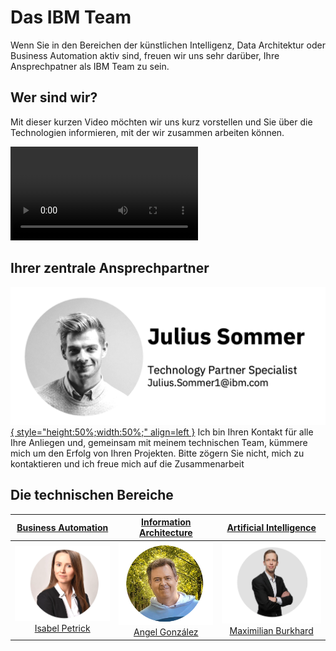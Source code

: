 # Das IBM Team

Wenn Sie in den Bereichen der künstlichen Intelligenz, Data Architektur oder Business Automation aktiv sind, freuen wir uns sehr darüber, Ihre Ansprechpatner als IBM Team zu sein.  

## Wer sind wir?

Mit dieser kurzen Video möchten wir uns kurz vorstellen und Sie über die Technologien informieren, mit der wir zusammen arbeiten können.

![type:video](videos/watsonxdata.mp4)

## Ihrer zentrale Ansprechpartner

[![julius](pictures/julius.png){ style="height:50%;width:50%;" align=left }](mailto:julius.sommer@ibm.com)
 Ich bin Ihren Kontakt für alle Ihre Anliegen und, gemeinsam mit meinem technischen Team, kümmere mich um den Erfolg von Ihren Projekten. Bitte zögern Sie nicht, mich zu kontaktieren und ich freue mich auf die Zusammenarbeit

## Die technischen Bereiche


| [Business Automation](BA.md) | [Information Architecture](IA.md) | [Artificial Intelligence](AI.md) |
| :-------------------------:  | :-------------------------------: | :------------------------------: |
| [![only_isabel](pictures/only_isabel.png)](BA.md) [Isabel Petrick](BA.md) | [![only_angel](pictures/only_angel.png)](IA.md) [Angel González](IA.md) | ![only_max](pictures/only_max.png) [Maximilian Burkhard](AI.md) |

